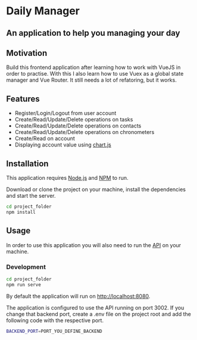 # Daily Manager
## An application to help you managing your day

## Motivation
Build this frontend application after learning how to work with VueJS in order to practise. With this I also learn how to use Vuex as a global state manager and Vue Router. It still needs a lot of refatoring, but it works.

## Features
- Register/Login/Logout from user account
- Create/Read/Update/Delete operations on tasks
- Create/Read/Update/Delete operations on contacts
- Create/Read/Update/Delete operations on chronometers
- Create/Read on account
- Displaying account value using [chart.js](https://www.chartjs.org/)

## Installation

This application requires [Node.js](https://nodejs.org/en/) and [NPM](https://www.npmjs.com/) to run.

Download or clone the project on your machine, install the dependencies and start the server.

```sh
cd project_folder
npm install
```

## Usage
In order to use this application you will also need to run the [API](https://github.com/luisfilipemendonca/DailyManager-Backend) on your machine.

### Development

```sh
cd project_folder
npm run serve
```

By default the application will run on [http://localhost:8080](http://localhost:8080).

The application is configured to use the API running on port 3002. If you change that backend port, create a .env file on the project root and add the following code with the respective port.
```sh
BACKEND_PORT=PORT_YOU_DEFINE_BACKEND
```
